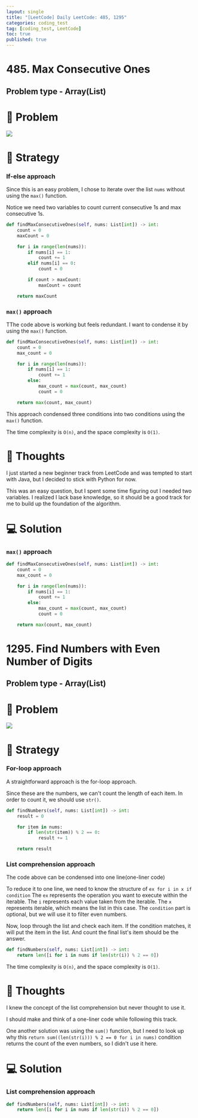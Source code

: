 ```yaml
---
layout: single
title: "[LeetCode] Daily LeetCode: 485, 1295"
categories: coding_test
tag: [coding_test, LeetCode]
toc: true
published: true
---
```


# 485. Max Consecutive Ones

## Problem type - Array(List)

# 🧩 Problem

![](https://velog.velcdn.com/images/devbang/post/4413414d-2ff3-4905-9e9e-a20362f73a96/image.png)

# 🎯 Strategy

### If-else approach

Since this is an easy problem, I chose to iterate over the list `nums` without using the `max()` function.

Notice we need two variables to count current consecutive 1s and max consecutive 1s.

```python
def findMaxConsecutiveOnes(self, nums: List[int]) -> int:
 	count = 0
    maxCount = 0

    for i in range(len(nums)):
    	if nums[i] == 1:
        	count += 1
        elif nums[i] == 0:
        	count = 0

        if count > maxCount:
        	maxCount = count

	return maxCount
```

### `max()` approach

TThe code above is working but feels redundant. I want to condense it by using the `max()` function.

```python
def findMaxConsecutiveOnes(self, nums: List[int]) -> int:
	count = 0
    max_count = 0

    for i in range(len(nums)):
    	if nums[i] == 1:
        	count += 1
        else:
        	max_count = max(count, max_count)
            count = 0

	return max(count, max_count)
```

This approach condensed three conditions into two conditions using the `max()` function.

The time complexity is `O(n)`, and the space complexity is `O(1)`.

# 📌 Thoughts

I just started a new beginner track from LeetCode and was tempted to start with Java, but I decided to stick with Python for now.

This was an easy question, but I spent some time figuring out I needed two variables. I realized I lack base knowledge, so it should be a good track for me to build up the foundation of the algorithm.

# 💻 Solution

### `max()` approach

```python
def findMaxConsecutiveOnes(self, nums: List[int]) -> int:
	count = 0
    max_count = 0

    for i in range(len(nums)):
    	if nums[i] == 1:
        	count += 1
        else:
        	max_count = max(count, max_count)
            count = 0

	return max(count, max_count)
```

# 1295. Find Numbers with Even Number of Digits

## Problem type - Array(List)

# 🧩 Problem

![](https://velog.velcdn.com/images/devbang/post/11e3ac54-ea7c-42a8-8600-ef146d6572e4/image.png)

# 🎯 Strategy

### For-loop approach

A straightforward approach is the for-loop approach.

Since these are the numbers, we can't count the length of each item. In order to count it, we should use `str()`.

```python
def findNumbers(self, nums: List[int]) -> int:
	result = 0

    for item in nums:
    	if len(str(item)) % 2 == 0:
        	result += 1

    return result
```

### List comprehension approach

The code above can be condensed into one line(one-liner code)

To reduce it to one line, we need to know the structure of `ex for i in x if condition`
The `ex` represents the operation you want to execute within the iterable.
The `i` represents each value taken from the iterable.
The `x` represents iterable, which means the list in this case.
The `condition` part is optional, but we will use it to filter even numbers.

Now, loop through the list and check each item. If the condition matches, it will put the item in the list. And count the final list's item should be the answer.

```python
def findNumbers(self, nums: List[int]) -> int:
	return len([i for i in nums if len(str(i)) % 2 == 0])
```

The time complexity is `O(n)`, and the space complexity is `O(1)`.

# 📌 Thoughts

I knew the concept of the list comprehension but never thought to use it.

I should make and think of a one-liner code while following this track.

One another solution was using the `sum()` function, but I need to look up why this `return sum((len(str(i))) % 2 == 0 for i in nums)` condition returns the count of the even numbers, so I didn't use it here.

# 💻 Solution

### List comprehension approach

```python
def findNumbers(self, nums: List[int]) -> int:
    return len([i for i in nums if len(str(i)) % 2 == 0])
```
